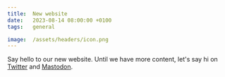 ```yaml
---
title:  New website
date:   2023-08-14 08:00:00 +0100
tags:   general

image:  /assets/headers/icon.png
---
```


Say hello to our new website. Until we have more content, let's say hi on [Twitter]({{site.twitter_url}}) and [Mastodon]({{site.mastodon_url}}).